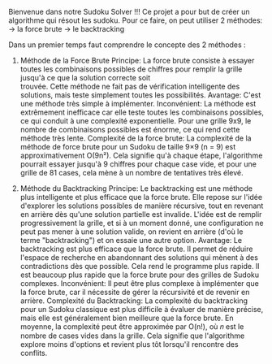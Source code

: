 Bienvenue dans notre Sudoku Solver !!!
Ce projet a pour but de créer un algorithme qui résout les sudoku.
Pour ce faire, on peut utiliser 2 méthodes: -> la force brute
                                            -> le backtracking 
                                            
Dans un premier temps faut comprendre le concepte des 2 méthodes : 

1. Méthode de la Force Brute
  Principe: La force brute consiste à essayer toutes les combinaisons possibles de chiffres pour remplir la grille jusqu'à ce que la solution correcte soit     
trouvée. Cette méthode ne fait pas de vérification intelligente des solutions, mais teste simplement toutes les possibilités.
  Avantage: C'est une méthode très simple à implémenter.
  Inconvénient: La méthode est extrêmement inefficace car elle teste toutes les combinaisons possibles, ce qui conduit à une complexité exponentielle. Pour une 
grille 9x9, le nombre de combinaisons possibles est énorme, ce qui rend cette méthode très lente.
  Complexité de la force brute: La complexité de la méthode de force brute pour un Sudoku de taille 9×9 (n = 9) est approximativement O(9n²). Cela signifie qu'à 
chaque étape, l'algorithme pourrait essayer jusqu'à 9 chiffres pour chaque case vide, et pour une grille de 81 cases, cela mène à un nombre de tentatives très 
élevé.

2. Méthode du Backtracking
  Principe: Le backtracking est une méthode plus intelligente et plus efficace que la force brute. Elle repose sur l'idée d'explorer les solutions possibles de 
manière récursive, tout en revenant en arrière dès qu'une solution partielle est invalide. L'idée est de remplir progressivement la grille, et si à un moment 
donné, une configuration ne peut pas mener à une solution valide, on revient en arrière (d'où le terme "backtracking") et on essaie une autre option.
  Avantage: Le backtracking est plus efficace que la force brute. Il permet de réduire l'espace de recherche en abandonnant des solutions qui mènent à des 
contradictions dès que possible. Cela rend le programme plus rapide. Il est beaucoup plus rapide que la force brute pour des grilles de Sudoku complexes.
  Inconvénient: Il peut être plus complexe à implémenter que la force brute, car il nécessite de gérer la récursivité et de revenir en arrière.
  Complexité du Backtracking: La complexité du backtracking pour un Sudoku classique est plus difficile à évaluer de manière précise, mais elle est généralement 
bien meilleure que la force brute. En moyenne, la complexité peut être approximée par O(n!), où 𝑛 est le nombre de cases vides dans la grille. Cela signifie que 
l'algorithme explore moins d'options et revient plus tôt lorsqu'il rencontre des conflits.
